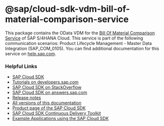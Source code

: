 # @sap/cloud-sdk-vdm-bill-of-material-comparison-service

This package contains the OData VDM for the [Bill Of Material Comparison Service](https://api.sap.com/api/API_BILLOFMATERIAL_COMPARISON_SRV) of SAP S/4HANA Cloud.
This service is part of the following communication scenarios: Product Lifecycle Management - Master Data Integration (SAP_COM_0105).
You can find additional documentation for this service on [help.sap.com](https://help.sap.com:00443/http.svc/ahp2/SAP_S4HANA_CLOUD/latest/EN/48/9007ed0e07467bb9efbf1f5616b36e/frameset.htm).

### Helpful Links

- [SAP Cloud SDK](https://github.com/SAP/cloud-sdk-js)
- [Tutorials on developers.sap.com](https://developers.sap.com/tutorial-navigator.html?tag=products:technology-platform/sap-cloud-sdk/sap-cloud-sdk&tag=topic:javascript)
- [SAP Cloud SDK on StackOverflow](https://stackoverflow.com/questions/tagged/sap-cloud-sdk?tab=Newest)
- [SAP Cloud SDK on answers.sap.com](https://answers.sap.com/tags/73555000100800000895)
- [Release notes](https://help.sap.com/doc/2324e9c3b28748a4ae2ad08166d77675/1.0/en-US/js-index.html)
- [All versions of this documentation](https://help.sap.com/viewer/product/SAP_CLOUD_SDK/1.0/en-US)
- [Product page of the SAP Cloud SDK](https://developers.sap.com/topics/cloud-sdk.html)
- [SAP Cloud SDK Continuous Delivery Toolkit](https://github.com/SAP/cloud-s4-sdk-pipeline)
- [Example Applications using the SAP Cloud SDK](https://github.com/SAP/cloud-s4-sdk-examples)
